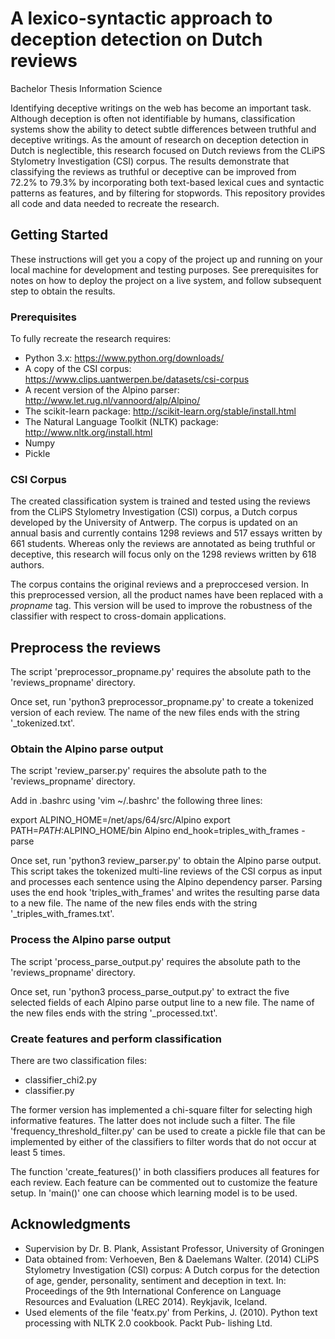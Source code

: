 # A lexico-syntactic approach to deception detection on Dutch reviews
Bachelor Thesis Information Science

Identifying deceptive writings on the web has become an important task. Although deception is often not identifiable by humans, classification systems show the ability to detect subtle differences between truthful and deceptive writings. As the amount of research on deception detection in Dutch is neglectible, this research focused on Dutch reviews from the CLiPS Stylometry Investigation (CSI) corpus. The results demonstrate that classifying the reviews as truthful or deceptive can be improved from 72.2% to 79.3% by incorporating both text-based lexical cues and syntactic patterns as features, and by filtering for stopwords. This repository provides all code and data needed to recreate the research.

## Getting Started

These instructions will get you a copy of the project up and running on your local machine for development and testing purposes. See prerequisites for notes on how to deploy the project on a live system, and follow subsequent step to obtain the results.

### Prerequisites

To fully recreate the research requires:
* Python 3.x: https://www.python.org/downloads/
* A copy of the CSI corpus: https://www.clips.uantwerpen.be/datasets/csi-corpus
* A recent version of the Alpino parser: http://www.let.rug.nl/vannoord/alp/Alpino/
* The scikit-learn package: http://scikit-learn.org/stable/install.html
* The Natural Language Toolkit (NLTK) package: http://www.nltk.org/install.html
* Numpy
* Pickle

### CSI Corpus

The created classification system is trained and tested using the reviews from the CLiPS Stylometry Investigation (CSI) corpus, a Dutch corpus developed by the University of Antwerp. The corpus is updated on an annual basis and currently contains 1298 reviews and 517 essays written by 661 students. Whereas only the reviews are annotated as being truthful or deceptive, this research will focus only on the 1298 reviews written by 618 authors. 

The corpus contains the original reviews and a preproccesed version. In this preprocessed version, all the product names have been replaced with a *propname* tag. This version will be used to improve the robustness of the classifier with respect to cross-domain applications.

## Preprocess the reviews

The script 'preprocessor_propname.py' requires the absolute path to the 'reviews_propname' directory.

Once set, run 'python3 preprocessor_propname.py' to create a tokenized version of each review. The name of the new files ends with the string '_tokenized.txt'.

### Obtain the Alpino parse output

The script 'review_parser.py' requires the absolute path to the 'reviews_propname' directory.

Add in .bashrc using 'vim ~/.bashrc' the following three lines: 

export ALPINO_HOME=/net/aps/64/src/Alpino
export PATH=$PATH:$ALPINO_HOME/bin
Alpino end_hook=triples_with_frames -parse

Once set, run 'python3 review_parser.py' to obtain the Alpino parse output. This script takes the tokenized multi-line reviews of the CSI corpus as input and processes each sentence using the Alpino dependency parser. Parsing uses the end hook 'triples_with_frames' and writes the resulting parse data to a new file. The name of the new files ends with the string '_triples_with_frames.txt'.

### Process the Alpino parse output

The script 'process_parse_output.py' requires the absolute path to the 'reviews_propname' directory.

Once set, run 'python3 process_parse_output.py' to extract the five selected fields of each Alpino parse output line to a new file. The name of the new files ends with the string '_processed.txt'.

### Create features and perform classification

There are two classification files:
* classifier_chi2.py
* classifier.py

The former version has implemented a chi-square filter for selecting high informative features. The latter does not include such a filter. The file 'frequency_threshold_filter.py' can be used to create a pickle file that can be implemented by either of the classifiers to filter words that do not occur at least 5 times.

The function 'create_features()' in both classifiers produces all features for each review. Each feature can be commented out to customize the feature setup. In 'main()' one can choose which learning model is to be used.

## Acknowledgments

* Supervision by Dr. B. Plank, Assistant Professor, University of Groningen
* Data obtained from: Verhoeven, Ben & Daelemans Walter. (2014) CLiPS Stylometry Investigation (CSI) corpus: A Dutch corpus for the detection of age, gender, personality, sentiment and deception in text. In: Proceedings of the 9th International Conference on Language Resources and Evaluation (LREC 2014). Reykjavik, Iceland.
* Used elements of the file 'featx.py' from Perkins, J. (2010). Python text processing with NLTK 2.0 cookbook. Packt Pub- lishing Ltd.
